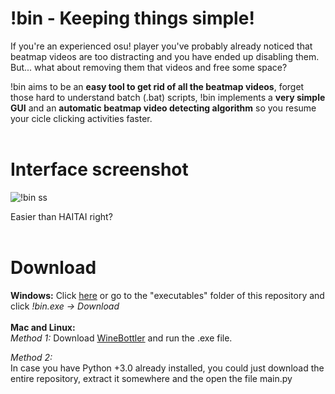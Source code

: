 # !bin - Keeping things simple!

If you're an experienced osu! player you've probably already noticed that beatmap videos are too distracting 
and you have ended up disabling them. 
But... what about removing them that videos and free some space?

!bin aims to be an __easy tool to get rid of all the beatmap videos__, forget those hard to understand batch (.bat) scripts, !bin implements a __very simple GUI__ and an __automatic beatmap video detecting algorithm__ so you resume your cicle clicking activities faster.
<br/>
<br/>
# Interface screenshot
![!bin ss](https://i.imgur.com/xeKsiqQ.png)

Easier than HAITAI right?
<br/>
<br/>
# Download

__Windows:__
  Click [here](https://github.com/Axyss/-bin/raw/master/executables/!bin.exe) or go to the "executables" folder of this repository and click _!bin.exe -> Download_
  <br/>
  <br/>
__Mac and Linux:__
  <br/>
  _*Method 1:*_
    Download [WineBottler](http://winebottler.kronenberg.org/) and run the .exe file.
    
  _*Method 2:*_<br/>
    In case you have Python +3.0 already installed, you could just download the entire repository, extract it somewhere and the open the       file main.py
    
